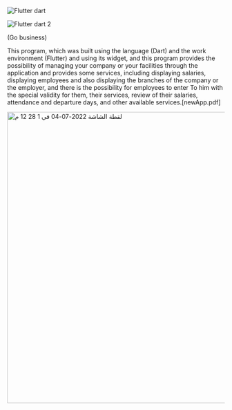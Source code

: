 ![Flutter   dart](https://user-images.githubusercontent.com/107370302/177136800-b3aec04f-67c8-4003-be85-dada00f87aea.png)




![Flutter   dart 2](https://user-images.githubusercontent.com/107370302/177136814-fdb3be9c-8231-451a-9548-0b5f919530b0.png)



(Go business)


This program, which was built using the language (Dart) and the work environment (Flutter) and using its widget, and this program provides the possibility of managing your company or your facilities through the application and provides some services, including displaying salaries, displaying employees and also displaying the branches of the company or the employer, and there is the possibility for employees to enter To him with the special validity for them, their services, review of their salaries, attendance and departure days, and other available services.[newApp.pdf]




<img width="674" alt="‏لقطة الشاشة 2022-07-04 في 1 28 12 م" src="https://user-images.githubusercontent.com/107370302/177136697-a860966d-6cdd-4b7e-9d03-80545a8404ba.png">

